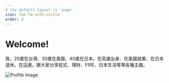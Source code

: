```yaml
---
# the default layout is 'page'
icon: fas fa-info-circle
order: 4
---
```


# Welcome!

我，20歲在台灣、30歲在美國、40歲在日本。在高雄出身、在美國就業、在日本退休。在這邊，跟大家分享程式、理財、FIRE、日本生活等等各種主題。

![Profile Image](/assets/images/about/about.png)

